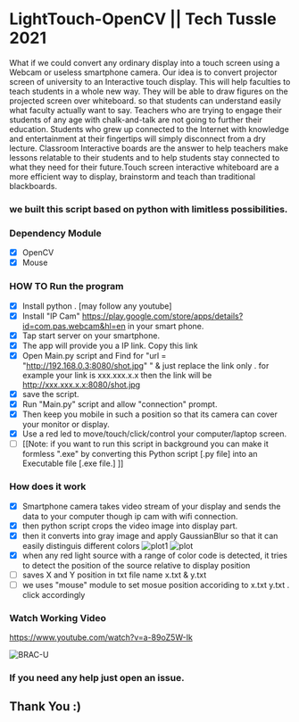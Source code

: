 # LightTouch-OpenCV || Tech Tussle 2021
What if we could convert any ordinary display into a touch screen using a Webcam or useless smartphone camera. Our idea is to convert projector screen of university to an Interactive touch display. This will help faculties to teach students in a whole new way. They will be able to draw figures on the projected screen over whiteboard. so that students can understand easily what faculty actually want to say. Teachers who are trying to engage their students of any age with chalk-and-talk are not going to further their education. Students who grew up connected to the Internet with knowledge and entertainment at their fingertips will simply disconnect from a dry lecture. Classroom Interactive boards are the answer to help teachers make lessons relatable to their students and to help students stay connected to what they need for their future.Touch screen interactive whiteboard are a more efficient way to display, brainstorm and teach than traditional blackboards. 
### we built this script based on python with limitless possibilities. 
### Dependency Module
- [x] OpenCV
- [x] Mouse
### HOW TO Run the program
- [x] Install python . [may follow any youtube]
- [x] Install "IP Cam" https://play.google.com/store/apps/details?id=com.pas.webcam&hl=en in your smart phone.
- [x] Tap start server on your smartphone.
- [x] The app will provide you a IP link. Copy this link
- [x] Open Main.py script and Find for "url = "http://192.168.0.3:8080/shot.jpg" " & just replace the link only . for example your link is xxx.xxx.x.x then the link will be http://xxx.xxx.x.x:8080/shot.jpg
- [x] save the script. 
- [x] Run "Main.py" script and allow "connection" prompt.
- [x] Then keep you mobile in such a position so that its camera can cover your monitor or display.
- [x] Use a red led to move/touch/click/control your computer/laptop screen.
- [ ] [[Note: if you want to run this script in background you can make it formless ".exe" by converting this Python script [.py file] into an Executable file [.exe file.] ]]

### How does it work
- [x] Smartphone camera takes video stream of your display and sends the data to your computer though ip cam with wifi connection.
- [x] then python script crops the video image into display part.
- [x] then it converts into gray image and apply GaussianBlur so that it can easily distinguis different colors
![plot1](https://user-images.githubusercontent.com/37979590/109395135-fdf77980-7954-11eb-9b02-842872103a8a.jpeg)
![plot](https://user-images.githubusercontent.com/37979590/109395143-08197800-7955-11eb-9570-1c031364f037.jpeg)
- [x] when any red light source with a range of color code is detected, it tries to detect the position of the source relative to display position
- [ ] saves X and Y position in txt file name x.txt & y.txt
- [ ] we uses "mouse" module to set mosue position accoriding to x.txt y.txt . click accordingly

### Watch Working Video
https://www.youtube.com/watch?v=a-89oZ5W-Ik

![BRAC-U](https://user-images.githubusercontent.com/37979590/109395193-4b73e680-7955-11eb-9372-5fd690aac06b.jpeg)


### If you need any help just open an issue.

## Thank You :) 
